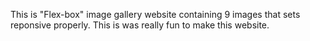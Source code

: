 This is "Flex-box" image gallery website containing 9 images that sets reponsive properly.
This is was really fun to make this website.